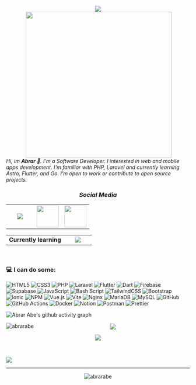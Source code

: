<div align="center">
  <img src="https://github.com/user-attachments/assets/dc33ce06-cee0-4cc4-aa9e-ab4314c6a0b1">
</div>  

<img align="right" src="https://github.com/user-attachments/assets/67e2cc97-7d61-48e2-841a-d1c6d4d82a7c" style="padding: 0 50px"  width="400">

_Hi, im **Abrar** 👋. I'm a Software Developer. I interested in web and mobile apps development. I'm familiar with PHP, Laravel and currently learning Astro, Flutter, and Go. I'm open to work or contribute to open source projects._ 

<h3 align="center"><i>Social Media</i></h3>

<p align="center">
  <table width="100" align="center">
    <tr>
      <td align="center" width="60">
        <a href="https://www.instagram.com/abrar_mdd/"><img src="https://cdn-icons-png.flaticon.com/128/4138/4138124.png"></a>
      </td>
      <td align="center" width="60">
        <a href="https://www.linkedin.com/in/abrar-abe-39450b339"><img src="https://cdn-icons-png.flaticon.com/128/145/145807.png" width="60"></a>
      </td>
      <td align="center" width="60">
        <a href="https://facebook.com/abrar.abe.3"><img src="https://cdn-icons-png.flaticon.com/128/145/145802.png" width="60"></a>
      </td>
    </tr>
  </table>
  <table width="100" align="center">
    <tr>
      <td align="center">
        <b>Currently learning</b>
      </td>
      <td width="60" align="center">
        <img src="https://upload.wikimedia.org/wikipedia/commons/thumb/0/05/Go_Logo_Blue.svg/130px-Go_Logo_Blue.svg.png">
      </td>
    </tr>
  </table>
</p>
</br>

### 💻 I can do some:
![HTML5](https://img.shields.io/badge/html5-%23E34F26.svg?style=for-the-badge&logo=html5&logoColor=white) ![CSS3](https://img.shields.io/badge/css3-%231572B6.svg?style=for-the-badge&logo=css3&logoColor=white) ![PHP](https://img.shields.io/badge/php-%23777BB4.svg?style=for-the-badge&logo=php&logoColor=white) ![Laravel](https://img.shields.io/badge/laravel-%23FF2D20.svg?style=for-the-badge&logo=laravel&logoColor=white) ![Flutter](https://img.shields.io/badge/Flutter-%2302569B.svg?style=for-the-badge&logo=Flutter&logoColor=white) ![Dart](https://img.shields.io/badge/dart-%230175C2.svg?style=for-the-badge&logo=dart&logoColor=white) ![Firebase](https://img.shields.io/badge/firebase-%23039BE5.svg?style=for-the-badge&logo=firebase) ![Supabase](https://img.shields.io/badge/Supabase-3ECF8E?style=for-the-badge&logo=supabase&logoColor=white) ![JavaScript](https://img.shields.io/badge/javascript-%23323330.svg?style=for-the-badge&logo=javascript&logoColor=%23F7DF1E) ![Bash Script](https://img.shields.io/badge/bash_script-%23121011.svg?style=for-the-badge&logo=gnu-bash&logoColor=white) ![TailwindCSS](https://img.shields.io/badge/tailwindcss-%2338B2AC.svg?style=for-the-badge&logo=tailwind-css&logoColor=white) ![Bootstrap](https://img.shields.io/badge/bootstrap-%238511FA.svg?style=for-the-badge&logo=bootstrap&logoColor=white) ![Ionic](https://img.shields.io/badge/Ionic-%233880FF.svg?style=for-the-badge&logo=Ionic&logoColor=white) ![NPM](https://img.shields.io/badge/NPM-%23CB3837.svg?style=for-the-badge&logo=npm&logoColor=white) ![Vue.js](https://img.shields.io/badge/vue.js-%2335495e.svg?style=for-the-badge&logo=vuedotjs&logoColor=%234FC08D) ![Vite](https://img.shields.io/badge/vite-%23646CFF.svg?style=for-the-badge&logo=vite&logoColor=white) ![Nginx](https://img.shields.io/badge/nginx-%23009639.svg?style=for-the-badge&logo=nginx&logoColor=white) ![MariaDB](https://img.shields.io/badge/MariaDB-003545?style=for-the-badge&logo=mariadb&logoColor=white) ![MySQL](https://img.shields.io/badge/mysql-4479A1.svg?style=for-the-badge&logo=mysql&logoColor=white) ![GitHub](https://img.shields.io/badge/github-%23121011.svg?style=for-the-badge&logo=github&logoColor=white) ![GitHub Actions](https://img.shields.io/badge/github%20actions-%232671E5.svg?style=for-the-badge&logo=githubactions&logoColor=white) ![Docker](https://img.shields.io/badge/docker-%230db7ed.svg?style=for-the-badge&logo=docker&logoColor=white) ![Notion](https://img.shields.io/badge/Notion-%23000000.svg?style=for-the-badge&logo=notion&logoColor=white) ![Postman](https://img.shields.io/badge/Postman-FF6C37?style=for-the-badge&logo=postman&logoColor=white) ![Prettier](https://img.shields.io/badge/prettier-%23F7B93E.svg?style=for-the-badge&logo=prettier&logoColor=black)
</br>

![Abrar Abe's github activity graph](https://github-readme-activity-graph.vercel.app/graph?username=AbrarAbe&bg_color=0d1117&color=deddda&line=3584e4&point=8ff0a4&area=true&hide_border=true)

<center>
  <p><img align="left" src="https://github-readme-stats.vercel.app/api/top-langs/?username=AbrarAbe&theme=transparent&hide_border=false&include_all_commits=true&count_private=true&layout=compact" alt="abrarabe" /></p>
    
  <p>&nbsp;<img align="center" src="https://github-readme-stats.vercel.app/api?username=AbrarAbe&theme=transparent&hide_border=false&include_all_commits=true&count_private=true" /></p>

  <p><img align="center" src="https://nirzak-streak-stats.vercel.app/?user=AbrarAbe&theme=transparent&hide_border=false" /></p>
</center>
</br>

<p>
  <img align="center" src="https://github-profile-trophy.vercel.app/?username=AbrarAbe&theme=dracula&no-frame=false&no-bg=true&margin-w=4" />
</p>

---
<p align="center"> <img src="https://komarev.com/ghpvc/?username=AbrarAbe&color=orange" alt="abrarabe" /> </p>
